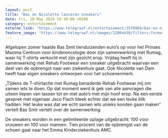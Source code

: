 ```yaml
---
layout: post
title: "Bas en Nicolette lanceren sneakers"
date: Fri, 10 May 2019 19:30:00 +0200
category: entertainment
externe_link: "https://www.telegraaf.nl/entertainment/3570964/bas-en-nicolette-lanceren-sneakers"
feature_image: "https://www.telegraaf.nl/images/1200x630/filters:format(jpeg):quality(80)/cdn-kiosk-api.telegraaf.nl/dbc08dc8-7368-11e9-88d9-0218eaf05005.jpg"
---
```


<p class="intro">Afgelopen zomer haalde Bas Smit tienduizenden euro’s op voor het Prinses Maxima Centrum voor kinderoncologie door zijn samenwerking met Rumag, waar hij T-shirts verkocht met zijn gezicht erop. Vrijdag heeft hij in samenwerking met Rehab Footwear een sneaker uitgebracht waarvan een deel van de opbrengst naar een ziekenhuis gaat. Ook Nicolette van Dam heeft haar eigen sneakers ontworpen voor het schoenenmerk.</p> <p>„Tijdens de T-shirtactie met Rumag benaderde Rehab Footwear mij om samen iets te doen. Op dat moment werd ik gek van alle aanvragen die uiteen liepen van tassen tot en met auto’s met mijn hoof erop. Na een eerste gesprek met eigenaar Jaco Flach bleek echter dat we een leuke klik hadden. Het leuke was dat we echt samen iets unieks konden gaan maken” vertelt Bas Smit vertelt over de samenwerking.</p><p>De sneakers worden in een gelimiteerde oplage uitgebracht: 100 voor vrouwen en 100 voor mannen. Tien procent van de opbrengst van de schoen gaat naar het Emma Kinderziekenhuis AMC.</p>
